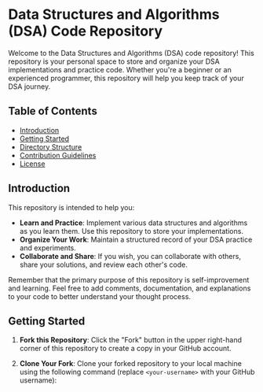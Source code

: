 # Data Structures and Algorithms (DSA) Code Repository

Welcome to the Data Structures and Algorithms (DSA) code repository! This repository is your personal space to store and organize your DSA implementations and practice code. Whether you're a beginner or an experienced programmer, this repository will help you keep track of your DSA journey.

## Table of Contents
- [Introduction](#introduction)
- [Getting Started](#getting-started)
- [Directory Structure](#directory-structure)
- [Contribution Guidelines](#contribution-guidelines)
- [License](#license)

## Introduction

This repository is intended to help you:
- **Learn and Practice**: Implement various data structures and algorithms as you learn them. Use this repository to store your implementations.
- **Organize Your Work**: Maintain a structured record of your DSA practice and experiments.
- **Collaborate and Share**: If you wish, you can collaborate with others, share your solutions, and review each other's code.

Remember that the primary purpose of this repository is self-improvement and learning. Feel free to add comments, documentation, and explanations to your code to better understand your thought process.

## Getting Started

1. **Fork this Repository**: Click the "Fork" button in the upper right-hand corner of this repository to create a copy in your GitHub account.

2. **Clone Your Fork**: Clone your forked repository to your local machine using the following command (replace `<your-username>` with your GitHub username):

